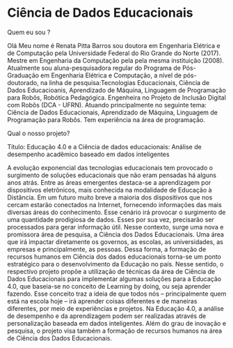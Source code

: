 # Ciência de Dados Educacionais
Quem eu sou ?

Olá Meu nome é Renata Pitta Barros sou doutora em Engenharia Elétrica e de Computação pela Universidade Federal do Rio Grande do Norte (2017). Mestre em Engenharia da Computação pela pela mesma instituição (2008). Atualmente sou aluna-pesquisadora regular do Programa de Pós- Graduação em Engenharia Elétrica e Computação, a nível de pós-doutorado, na linha de pesquisa:Tecnologias Educacionais, Ciência de Dados Educacioanis, Aprendizado de Máquina, Linguagem de Programação para Robôs, Robótica Pedagógica. Engenheira no Projeto de Inclusão Digital com Robôs (DCA - UFRN). Atuando principalmente no seguinte tema: Ciência de Dados Educacionais, Aprendizado de Máquina, Linguagem de Programação para Robôs. Tem experiência na área de programação.

Qual o nosso projeto?

Título: Educação 4.0 e a Ciência de dados educacionais: Análise de desempenho acadêmico baseado em dados inteligentes

A evolução exponencial das tecnologias educacionais tem provocado o surgimento de soluções educacionais que não eram pensadas há alguns anos atrás. Entre as áreas emergentes destaca-se a aprendizagem por dispositivos eletrônicos, mais conhecida na modalidade de Educação à Distância. Em um futuro muito breve a maioria dos dispositivos que nos cercam estarão conectados na Internet, fornecendo informações das mais diversas áreas do conhecimento. Esse cenário irá provocar o surgimento de uma quantidade prodigiosa de dados. Esses por sua vez, precisarão ser processados para gerar informação útil. Nesse contexto, surge uma nova e promissora área de pesquisa, a Ciência dos Dados Educacionais. Uma área que irá impactar diretamente os governos, as escolas, as universidades, as empresas e principalmente, as pessoas. Dessa forma, a formação de recursos humanos em Ciência dos dados educacionais torna-se um ponto estratégico para o desenvolvimento da Educação no país. Nesse sentido, o respectivo projeto propõe a utilização de técnicas da área de Ciência de Dados Educacionais para implementar algumas soluções para a Educação 4.0, que baseia-se no conceito de Learning by doing, ou seja aprender fazendo. Esse conceito traz a ideia de que todos nós – principalmente quem está na escola hoje – irá aprender coisas diferentes e de maneiras diferentes, por meio de experiências e projetos. Na Educação 4.0, a análise de desempenho e da aprendizagem podem ser realizadas através de personalização baseada em dados inteligentes. Além do grau de inovação e pesquisa, o projeto visa também a formação de recursos humanos na área de Ciência dos Dados Educacionais. 
